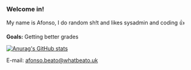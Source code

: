 ### Welcome in!
My name is Afonso, I do random sh!t and likes sysadmin and coding 👍

**Goals:** Getting better grades

[![Anurag's GitHub stats](https://github-readme-stats.vercel.app/api?username=glxxyxafonso)](https://github.com/anuraghazra/github-readme-stats)

E-mail: afonso.beato@whatbeato.uk

